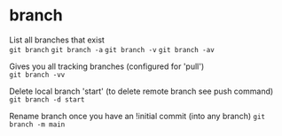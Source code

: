 # branch

List all branches that exist  
`git branch` `git branch -a` `git branch -v` `git branch -av`  

Gives you all tracking branches (configured for 'pull')  
`git branch -vv`  

Delete local branch 'start' (to delete remote branch see push command)  
`git branch -d start`

Rename branch once you have an !initial commit (into any branch)
`git branch -m main`  


